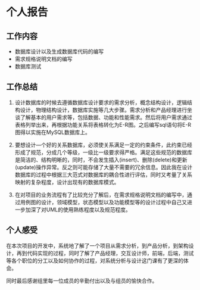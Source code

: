 # 个人报告

## 工作内容

- 数据库设计以及生成数据库代码的编写
- 需求规格说明文档的编写
- 数据库测试

## 工作总结

1. 设计数据库的时候去遵循数据库设计要求的需求分析，概念结构设计，逻辑结构设计，物理结构设计，数据库实施等几大步骤。需求分析和产品经理进行坐谈了解基本的用户需求等，包括数据、功能和性能需求。然后将用户需求通过表格列举出来，再根据功能关系将表格转化为E-R图。之后编写sql语句将E-R图得以实施在MySQL数据库上。

2. 要想设计—个好的关系数据库，必须使关系满足一定的约束条件，此约束已经形成了规范，分成几个等级，一级比一级要求得严格。满足这些规范的数据库是简洁的、结构明晰的，同时，不会发生插入(insert)、删除(delete)和更新(update)操作异常。反之则可能存储了大量不需要的冗余信息。因此我在设计数据库的过程中根据三大范式对数据库的耦合性进行评估，同时又考量了关系映射的复杂程度，设计出现有的数据库模式。

3. 在对项目的业务流程有了比较充分了解后，在需求规格说明文档的编写中，通过用例图的设计，领域模型，状态模型以及功能模型等的设计过程中自己又进一步加深了对UML的使用熟练程度以及规范程度。

## 个人感受

在本次项目的开发中，系统地了解了一个项目从需求分析，到产品分析，到架构设计，再到代码实现的过程，同时了解了产品经理，交互设计师，前端，后端，测试等各个职位的分工以及如何协作的过程，对系统分析与设计这门课有了更深的体会。

同时最后感谢组里每一位成员的辛勤付出以及与组员的愉快合作。

